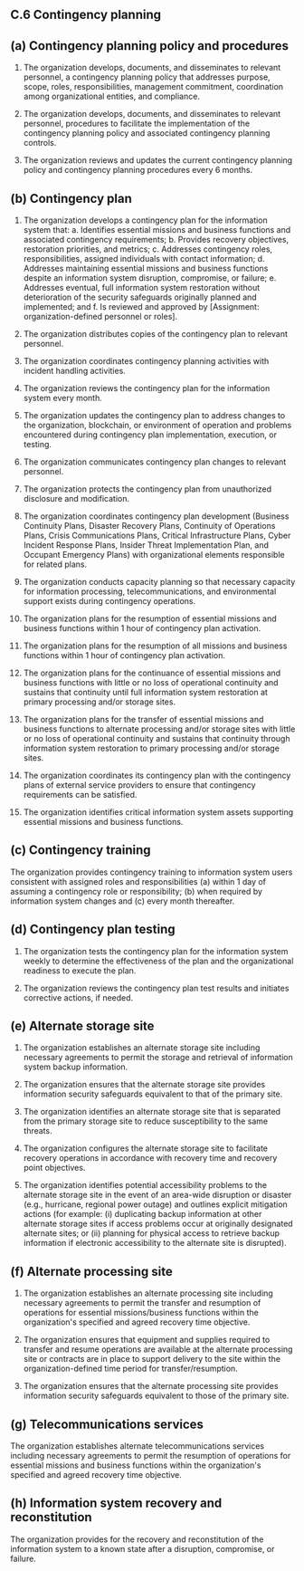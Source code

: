 C.6 Contingency planning
----------------

## (a) Contingency planning policy and procedures	

1.	The organization develops, documents, and disseminates to relevant personnel, a contingency planning policy that addresses purpose, scope, roles, responsibilities, management commitment, coordination among organizational entities, and compliance.

2.	The organization develops, documents, and disseminates to relevant personnel, procedures to facilitate the implementation of the contingency planning policy and associated contingency planning controls. 

3.	The organization reviews and updates the current contingency planning policy and contingency planning procedures every 6 months.

## (b) Contingency plan

1.	The organization develops a contingency plan for the information system that:
a.	Identifies essential missions and business functions and associated contingency requirements;
b.	Provides recovery objectives, restoration priorities, and metrics;
c.	Addresses contingency roles, responsibilities, assigned individuals with contact information;
d.	Addresses maintaining essential missions and business functions despite an information system disruption, compromise, or failure; 
e.	Addresses eventual, full information system restoration without deterioration of the security safeguards originally planned and implemented; and
f.	Is reviewed and approved by [Assignment: organization-defined personnel or roles].

2.	The organization distributes copies of the contingency plan to relevant personnel.

3.	The organization coordinates contingency planning activities with incident handling activities.

4.	The organization reviews the contingency plan for the information system every month.

5.	The organization updates the contingency plan to address changes to the organization, blockchain, or environment of operation and problems encountered during contingency plan implementation, execution, or testing.

6.	The organization communicates contingency plan changes to relevant personnel.

7.	The organization protects the contingency plan from unauthorized disclosure and modification.

8.	The organization coordinates contingency plan development (Business Continuity Plans, Disaster Recovery Plans, Continuity of Operations Plans, Crisis Communications Plans, Critical Infrastructure Plans, Cyber Incident Response Plans, Insider Threat Implementation Plan, and Occupant Emergency Plans) with organizational elements responsible for related plans.

9.	The organization conducts capacity planning so that necessary capacity for information processing, telecommunications, and environmental support exists during contingency operations.

10.	The organization plans for the resumption of essential missions and business functions within 1 hour of contingency plan activation.

11.	The organization plans for the resumption of all missions and business functions within 1 hour of contingency plan activation.

12.	The organization plans for the continuance of essential missions and business functions with little or no loss of operational continuity and sustains that continuity until full information system restoration at primary processing and/or storage sites.

13.	The organization plans for the transfer of essential missions and business functions to alternate processing and/or storage sites with little or no loss of operational continuity and sustains that continuity through information system restoration to primary processing and/or storage sites.

14.	The organization coordinates its contingency plan with the contingency plans of external service providers to ensure that contingency requirements can be satisfied.

15.	The organization identifies critical information system assets supporting essential missions and business functions.

## (c) Contingency training
The organization provides contingency training to information system users consistent with assigned roles and responsibilities (a) within 1 day of assuming a contingency role or responsibility; (b) when required by information system changes and (c) every month thereafter.

## (d) Contingency plan testing

1.	The organization tests the contingency plan for the information system weekly to determine the effectiveness of the plan and the organizational readiness to execute the plan.

2.	The organization reviews the contingency plan test results and initiates corrective actions, if needed.

## (e) Alternate storage site

1.	The organization establishes an alternate storage site including necessary agreements to permit the storage and retrieval of information system backup information.

2.	The organization ensures that the alternate storage site provides information security safeguards equivalent to that of the primary site.

3.	The organization identifies an alternate storage site that is separated from the primary storage site to reduce susceptibility to the same threats.

4.	The organization configures the alternate storage site to facilitate recovery operations in accordance with recovery time and recovery point objectives. 

5.	The organization identifies potential accessibility problems to the alternate storage site in the event of an area-wide disruption or disaster (e.g., hurricane, regional power outage) and outlines explicit mitigation actions (for example: (i) duplicating backup information at other alternate storage sites if access problems occur at originally designated alternate sites; or (ii) planning for physical access to retrieve backup information if electronic accessibility to the alternate site is disrupted). 

## (f) Alternate processing site

1.	The organization establishes an alternate processing site including necessary agreements to permit the transfer and resumption of operations for essential missions/business functions within the organization's specified and agreed recovery time objective.

2.	The organization ensures that equipment and supplies required to transfer and resume operations are available at the alternate processing site or contracts are in place to support delivery to the site within the organization-defined time period for transfer/resumption.

3.	The organization ensures that the alternate processing site provides information security safeguards equivalent to those of the primary site.

## (g) Telecommunications services
The organization establishes alternate telecommunications services including necessary agreements to permit the resumption of operations for essential missions and business functions within the organization's specified and agreed recovery time objective.

## (h) Information system recovery and reconstitution
The organization provides for the recovery and reconstitution of the information system to a known state after a disruption, compromise, or failure.
